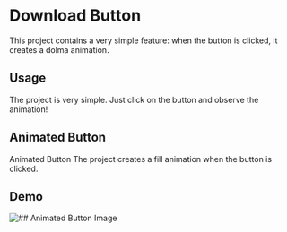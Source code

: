 # Download Button

This project contains a very simple feature: when the button is clicked, it creates a dolma animation.

## Usage

The project is very simple. Just click on the button and observe the animation!

## Animated Button

Animated Button The project creates a fill animation when the button is clicked. 

## Demo

![## Animated Button Image](/path/to/your/animation.gif)
